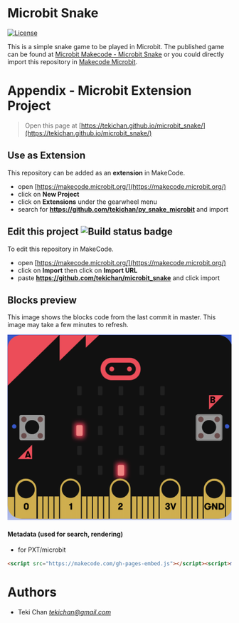 # Microbit Snake
[![License](https://img.shields.io/badge/license-MIT-green.svg)](/LICENSE) 

This is a simple snake game to be played in Microbit. The published game can be found at [Microbit Makecode - Microbit Snake](https://makecode.microbit.org/_JekDwMM3FJiA) or you could directly import this repository in [Makecode Microbit](https://makecode.microbit.org/).



# Appendix - Microbit Extension Project
> Open this page at [https://tekichan.github.io/microbit_snake/](https://tekichan.github.io/microbit_snake/)

## Use as Extension

This repository can be added as an **extension** in MakeCode.

* open [https://makecode.microbit.org/](https://makecode.microbit.org/)
* click on **New Project**
* click on **Extensions** under the gearwheel menu
* search for **https://github.com/tekichan/py_snake_microbit** and import

## Edit this project ![Build status badge](https://github.com/tekichan/microbit_snake/workflows/MakeCode/badge.svg)

To edit this repository in MakeCode.

* open [https://makecode.microbit.org/](https://makecode.microbit.org/)
* click on **Import** then click on **Import URL**
* paste **https://github.com/tekichan/microbit_snake** and click import

## Blocks preview

This image shows the blocks code from the last commit in master.
This image may take a few minutes to refresh.

![A rendered view of the blocks](/.github/makecode/blocks.png)

#### Metadata (used for search, rendering)

* for PXT/microbit
```html
<script src="https://makecode.com/gh-pages-embed.js"></script><script>makeCodeRender("{{ site.makecode.home_url }}", "{{ site.github.owner_name }}/{{ site.github.repository_name }}");</script>
```

# Authors
- Teki Chan *tekichan@gmail.com*